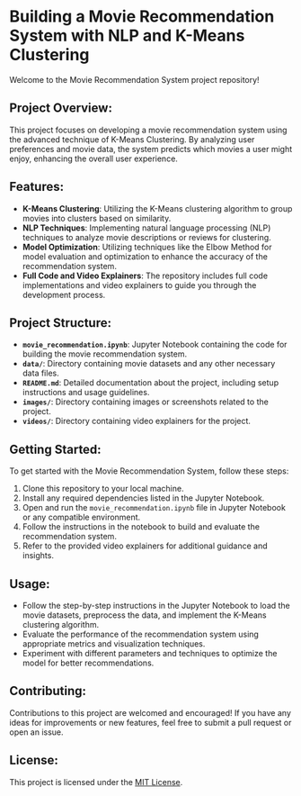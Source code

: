 # Building a Movie Recommendation System with NLP and K-Means Clustering

Welcome to the Movie Recommendation System project repository!

## Project Overview:

This project focuses on developing a movie recommendation system using the advanced technique of K-Means Clustering. By analyzing user preferences and movie data, the system predicts which movies a user might enjoy, enhancing the overall user experience.

## Features:

- **K-Means Clustering**: Utilizing the K-Means clustering algorithm to group movies into clusters based on similarity.
- **NLP Techniques**: Implementing natural language processing (NLP) techniques to analyze movie descriptions or reviews for clustering.
- **Model Optimization**: Utilizing techniques like the Elbow Method for model evaluation and optimization to enhance the accuracy of the recommendation system.
- **Full Code and Video Explainers**: The repository includes full code implementations and video explainers to guide you through the development process.

## Project Structure:

- **`movie_recommendation.ipynb`**: Jupyter Notebook containing the code for building the movie recommendation system.
- **`data/`**: Directory containing movie datasets and any other necessary data files.
- **`README.md`**: Detailed documentation about the project, including setup instructions and usage guidelines.
- **`images/`**: Directory containing images or screenshots related to the project.
- **`videos/`**: Directory containing video explainers for the project.

## Getting Started:

To get started with the Movie Recommendation System, follow these steps:

1. Clone this repository to your local machine.
2. Install any required dependencies listed in the Jupyter Notebook.
3. Open and run the `movie_recommendation.ipynb` file in Jupyter Notebook or any compatible environment.
4. Follow the instructions in the notebook to build and evaluate the recommendation system.
5. Refer to the provided video explainers for additional guidance and insights.

## Usage:

- Follow the step-by-step instructions in the Jupyter Notebook to load the movie datasets, preprocess the data, and implement the K-Means clustering algorithm.
- Evaluate the performance of the recommendation system using appropriate metrics and visualization techniques.
- Experiment with different parameters and techniques to optimize the model for better recommendations.

## Contributing:

Contributions to this project are welcomed and encouraged! If you have any ideas for improvements or new features, feel free to submit a pull request or open an issue.

## License:

This project is licensed under the [MIT License](LICENSE).
